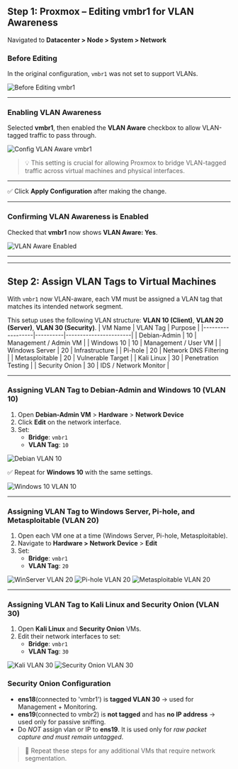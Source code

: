 ## Step 1: Proxmox – Editing vmbr1 for VLAN Awareness
Navigated to **Datacenter > Node > System > Network**

### Before Editing
In the original configuration, `vmbr1` was not set to support VLANs.

![Before Editing vmbr1](./screenshots/1_before_vmbr1.png)

---

### Enabling VLAN Awareness

Selected **vmbr1**, then enabled the **VLAN Aware** checkbox to allow VLAN-tagged traffic to pass through.

![Config VLAN Aware vmbr1](./screenshots/2_vlan_vmbr1.png)

> 💡 This setting is crucial for allowing Proxmox to bridge VLAN-tagged traffic across virtual machines and physical interfaces.
---
✅ Click **Apply Configuration** after making the change.

---
### Confirming VLAN Awareness is Enabled

Checked that **vmbr1** now shows **VLAN Aware: Yes**.

![VLAN Aware Enabled](./screenshots/3_vlan_aware_enabled_vmbr1.png)

---
---

## Step 2: Assign VLAN Tags to Virtual Machines

With `vmbr1` now VLAN-aware, each VM must be assigned a VLAN tag that matches its intended network segment.

This setup uses the following VLAN structure: **VLAN 10 (Client)**, **VLAN 20 (Server)**, **VLAN 30 (Security)**.
| VM Name         | VLAN Tag | Purpose              |
|------------------|----------|-----------------------|
| Debian-Admin     | 10       | Management / Admin VM |
| Windows 10       | 10       | Management / User VM  |
| Windows Server   | 20       | Infrastructure        |
| Pi-hole          | 20       | Network DNS Filtering |
| Metasploitable   | 20       | Vulnerable Target     |
| Kali Linux       | 30       | Penetration Testing   |
| Security Onion   | 30       | IDS / Network Monitor |

---

### Assigning VLAN Tag to Debian-Admin and Windows 10 (VLAN 10)

1. Open **Debian-Admin VM** > **Hardware** > **Network Device**
2. Click **Edit** on the network interface.
3. Set:
   - **Bridge**: `vmbr1`
   - **VLAN Tag**: `10`

![Debian VLAN 10](./screenshots/4_debian_vlan10.png)

✅ Repeat for **Windows 10** with the same settings.

![Windows 10 VLAN 10](./screenshots/5_win10_vlan10.png)

---

### Assigning VLAN Tag to Windows Server, Pi-hole, and Metasploitable (VLAN 20)

1. Open each VM one at a time (Windows Server, Pi-hole, Metasploitable).
2. Navigate to **Hardware > Network Device** > **Edit**
3. Set:
   - **Bridge**: `vmbr1`
   - **VLAN Tag**: `20`

![WinServer VLAN 20](./screenshots/6_winserver_vlan20.png)
![Pi-hole VLAN 20](./screenshots/7_pihole_vlan20.png)
![Metasploitable VLAN 20](./screenshots/8_meta_vlan20.png)

---

### Assigning VLAN Tag to Kali Linux and Security Onion (VLAN 30)

1. Open **Kali Linux** and **Security Onion** VMs.
2. Edit their network interfaces to set:
   - **Bridge**: `vmbr1`
   - **VLAN Tag**: `30`

![Kali VLAN 30](./screenshots/9_kali_vlan30.png)
![Security Onion VLAN 30](./screenshots/10_so_vlan30.png)

### Security Onion Configuration
- **ens18**(connected to 'vmbr1') is **tagged VLAN 30** → used for Management + Monitoring.
- **ens19**(connected to vmbr2) is **not tagged** and has **no IP address** → used only for passive sniffing.
- Do *NOT* assign vlan or IP to **ens19**. It is used only for *raw packet capture and must remain untagged*.

> 🔁 Repeat these steps for any additional VMs that require network segmentation.



